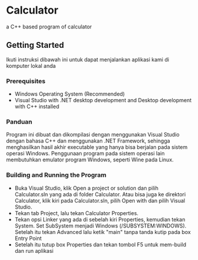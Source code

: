 # Calculator
a C++ based program of calculator

## Getting Started
Ikuti instruksi dibawah ini untuk dapat menjalankan aplikasi kami di komputer lokal anda

### Prerequisites
* Windows Operating System (Recommended)
* Visual Studio with .NET desktop development and Desktop development with C++ installed

### Panduan
Program ini dibuat dan dikompilasi dengan menggunakan Visual Studio dengan bahasa C++ dan menggunakan .NET Framework, sehingga menghasilkan hasil akhir executable yang hanya bisa berjalan pada sistem operasi Windows. Penggunaan program pada sistem operasi lain membutuhkan emulator program Windows, seperti Wine pada Linux.

### Building and Running the Program
* Buka Visual Studio, klik Open a project or solution dan pilih Calculator.sln yang ada di folder Calculator. Atau bisa juga ke direktori Calculator, klik kiri pada Calculator.sln, pilih Open with dan pilih Visual Studio.
* Tekan tab Project, lalu tekan Calculator Properties.
* Tekan opsi Linker yang ada di sebelah kiri Properties, kemudian tekan System. Set SubSystem menjadi Windows (/SUBSYSTEM:WINDOWS). Setelah itu tekan Advanced lalu ketik "main" tanpa tanda kutip pada box Entry Point
* Setelah itu tutup box Properties dan tekan tombol F5 untuk mem-build dan run aplikasi
